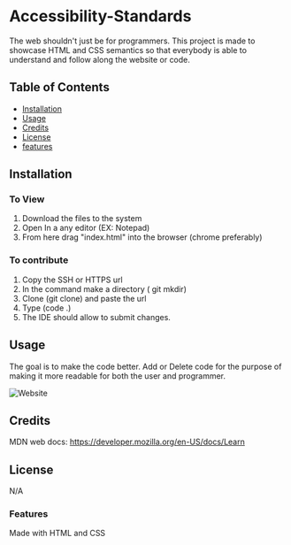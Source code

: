 # Accessibility-Standards
The web shouldn't just be for programmers. This project is made to showcase HTML and CSS semantics so that everybody is able to understand and follow along the website or code.

## Table of Contents
* [Installation](#installation)
* [Usage](#usage)
* [Credits](#Credits)
* [License](#license)
* [features](#features)

## Installation 
### To View
1. Download the files to the system
2. Open In a any editor (EX: Notepad)
3. From here drag "index.html" into the browser (chrome preferably)
### To contribute
1. Copy the SSH or HTTPS url
2. In the command make a directory ( git mkdir)
3. Clone (git clone) and paste the url
4. Type (code .)
5. The IDE should allow to submit changes.

## Usage
The goal is to make the code better. Add or Delete code for the purpose of making it more readable for both the user and programmer. 

  ![Website](./Develop/assets/images/Screenshot%202023-05-30%20at%206.36.13%20PM.png)

## Credits
MDN web docs:
https://developer.mozilla.org/en-US/docs/Learn

## License
N/A

### Features
Made with HTML and CSS


